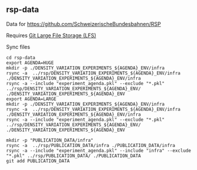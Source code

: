 rsp-data
--------

Data for https://github.com/SchweizerischeBundesbahnen/RSP

Requires [Git Large File Storage (LFS)](https://git-lfs.github.com/)

Sync files
```shell script
cd rsp-data
export AGENDA=HUGE
mkdir -p ./DENSITY_VARIATION_EXPERIMENTS_${AGENDA}_ENV/infra
rsync -a  ../rsp/DENSITY_VARIATION_EXPERIMENTS_${AGENDA}_ENV/infra ./DENSITY_VARIATION_EXPERIMENTS_${AGENDA}_ENV/infra
rsync -a --include "experiment_agenda.pkl" --exclude "*.pkl" ../rsp/DENSITY_VARIATION_EXPERIMENTS_${AGENDA}_ENV/ ./DENSITY_VARIATION_EXPERIMENTS_${AGENDA}_ENV
export AGENDA=LARGE
mkdir -p ./DENSITY_VARIATION_EXPERIMENTS_${AGENDA}_ENV/infra
rsync -a  ../rsp/DENSITY_VARIATION_EXPERIMENTS_${AGENDA}_ENV/infra ./DENSITY_VARIATION_EXPERIMENTS_${AGENDA}_ENV/infra
rsync -a --include "experiment_agenda.pkl" --exclude "*.pkl" ../rsp/DENSITY_VARIATION_EXPERIMENTS_${AGENDA}_ENV/ ./DENSITY_VARIATION_EXPERIMENTS_${AGENDA}_ENV

mkdir -p "PUBLICATION_DATA/infra"
rsync -a  ../rsp/PUBLICATION_DATA/infra ./PUBLICATION_DATA/infra
rsync -a --include "experiment_agenda.pkl" --include "infra" --exclude "*.pkl" ../rsp/PUBLICATION_DATA/ ./PUBLICATION_DATA
git add PUBLICATION_DATA
```
